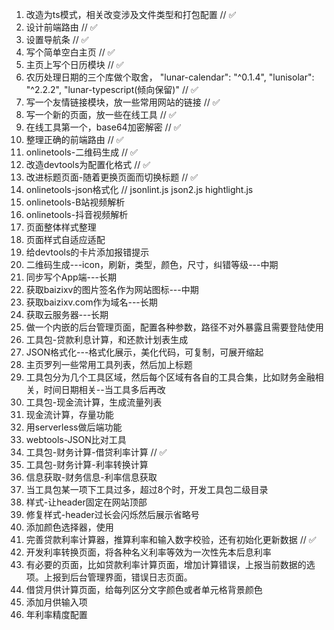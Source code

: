 1. 改造为ts模式，相关改变涉及文件类型和打包配置 // ✅
2. 设计前端路由 // ✅
3. 设置导航条 // ✅
4. 写个简单空白主页 // ✅
5. 主页上写个日历模块 // ✅
6. 农历处理日期的三个库做个取舍，  "lunar-calendar": "^0.1.4", "lunisolar": "^2.2.2", "lunar-typescript(倾向保留)" // ✅
7.  写一个友情链接模块，放一些常用网站的链接 // ✅
8.  写一个新的页面，放一些在线工具 // ✅
9.  在线工具第一个，base64加密解密 // ✅
10. 整理正确的前端路由 // ✅
11. onlinetools-二维码生成 // ✅
12. 改造devtools为配置化格式 // ✅
13. 改进标题页面-随着更换页面而切换标题 // ✅
14. onlinetools-json格式化 // jsonlint.js json2.js hightlight.js
15. onlinetools-B站视频解析
16. onlinetools-抖音视频解析
17. 页面整体样式整理
18. 页面样式自适应适配
19. 给devtools的卡片添加报错提示
20. 二维码生成---icon，刷新，类型，颜色，尺寸，纠错等级---中期
21. 同步写个App端---长期
22. 获取baizixv的图片签名作为网站图标---中期
23. 获取baizixv.com作为域名---长期
24. 获取云服务器---长期
25. 做一个内嵌的后台管理页面，配置各种参数，路径不对外暴露且需要登陆使用
26. 工具包-贷款利息计算，和还款计划表生成
27. JSON格式化---格式化展示，美化代码，可复制，可展开缩起
28. 主页罗列一些常用工具列表，然后加上标题
29. 工具包分为几个工具区域，然后每个区域有各自的工具合集，比如财务金融相关，时间日期相关--当工具多后再改
30. 工具包-现金流计算，生成流量列表
31. 现金流计算，存量功能
32. 用serverless做后端功能
33. webtools-JSON比对工具
34. 工具包-财务计算-借贷利率计算 // ✅
35. 工具包-财务计算-利率转换计算
36. 信息获取-财务信息-利率信息获取
37. 当工具包某一项下工具过多，超过8个时，开发工具包二级目录
38. 样式-让header固定在网站顶部
39. 修复样式-header过长会闪烁然后展示省略号
40. 添加颜色选择器，使用<ColorPicker />
41. 完善贷款利率计算器，推算利率和输入数字校验，还有初始化更新数据 // ✅
42. 开发利率转换页面，将各种名义利率等效为一次性先本后息利率
43. 有必要的页面，比如贷款利率计算页面，增加计算错误，上报当前数据的选项。上报到后台管理界面，错误日志页面。
44. 借贷月供计算页面，给每列区分文字颜色或者单元格背景颜色
45. 添加月供输入项
46. 年利率精度配置
